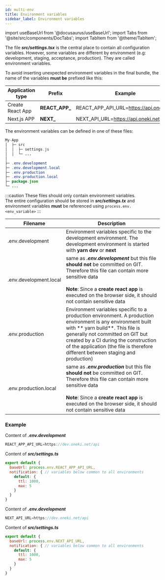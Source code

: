 ```yaml
---
id: multi-env
title: Environment variables
sidebar_label: Environment variables
---
```

import useBaseUrl from '@docusaurus/useBaseUrl';
import Tabs from '@site/src/components/DocTabs';
import TabItem from '@theme/TabItem';

The file ***src/settings.tsx*** is the central place to contain all configuration variables. However, some variables are different by environment (e.g: development, staging, acceptance, production). They are called environment variables.

To avoid inserting unexpected environment variables in the final bundle, the name of the variables **must be** prefixed like this:

| Application type | Prefix | Example
| ---------------- | ------ | -------
| Create React App | **REACT\_APP_** | REACT_APP_API_URL=https://api.oneki.net
| Next.js APP      | **NEXT_** | NEXT_API_URL=https://api.oneki.net

The environment variables can be defined in one of these files:

```java
My-App
│  ├─ src 
│  │  ├─ settings.js
│  │  └─ ...
│
├─ .env.development
├─ .env.development.local
├─ .env.production
├─ .env.production.local
├─ package.json
└─ ...
```

<p/>

:::caution
These files should only contain environment variables. <br/>The entire configuration should be stored in ***src/settings.tx*** and environment variables **must** be referenced using `process.env.<env_variable>`
:::

| Filename | Description |
| -------- | -----------
| .env.development | Environment variables specific to the development environment. The development environment is started with **yarn dev** or **next** |
| .env.development.local | same as ***.env.development*** but this file **should not** be committed on GIT.<br/>Therefore this file can contain more sensitive data<br/><br/>**Note**: Since a **create react app** is executed on the browser side, it should not contain sensitive data |
| .env.production | Environment variables specific to a production environment. A production environment is any environment built with ** yarn build**. This file is generally not committed on GIT but created by a CI during the construction of the application (the file is therefore different between staging and production) |
| .env.production.local | same as ***.env.production*** but this file **should not** be committed on GIT.<br/>Therefore this file can contain more sensitive data<br/><br/>**Note**: Since a **create react app** is executed on the browser side, it should not contain sensitive data |


### Example

<Tabs>
  <TabItem value="cra">

Content of ***.env.development***

```javascript
REACT_APP_API_URL=https://dev.oneki.net/api
```

<p/>

Content of ***src/settings.ts***

```javascript
export default {
  baseUrl: process.env.REACT_APP_API_URL,
  notification: { // variables below common to all environments
    default: {
      ttl: 1000, 
      max: 5
    }
  }     
}
```

</TabItem>
<TabItem value="next">

Content of ***.env.development***

```javascript
NEXT_API_URL=https://dev.oneki.net/api
```

<p/>

Content of ***src/settings.ts***

```javascript
export default {
  baseUrl: process.env.NEXT_API_URL,
  notification: { // variables below common to all environments
    default: {
      ttl: 1000, 
      max: 5
    }
  }     
}
```

</TabItem>

</Tabs>